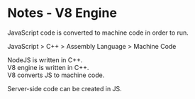 # Notes - V8 Engine

JavaScript code is converted to machine code in order to run.

JavaScript > C++ > Assembly Language > Machine Code

NodeJS is written in C++.  
V8 engine is written in C++.  
V8 converts JS to machine code.

Server-side code can be created in JS.